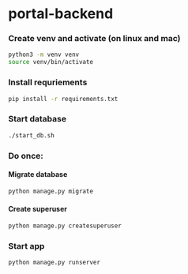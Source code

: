# portal-backend

### Create venv and activate (on linux and mac)

```bash
python3 -m venv venv
source venv/bin/activate
```

### Install requriements

```bash
pip install -r requirements.txt
```

### Start database

```bash
./start_db.sh
```

### Do once:

#### Migrate database

```bash
python manage.py migrate
```

#### Create superuser

```bash
python manage.py createsuperuser
```

### Start app

```bash
python manage.py runserver
```
